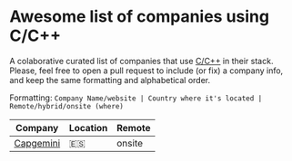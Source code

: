# Awesome list of companies using C/C++

A colaborative curated list of companies that use [C/C++](https://cppreference.es) in their stack.
Please, feel free to open a pull request to include (or fix) a company info, and keep the same formatting and alphabetical order.

Formatting:
```Company Name/website | Country where it's located | Remote/hybrid/onsite (where)```

| Company | Location | Remote |
| ------ | ------ | ------ |
| [Capgemini](https://www.capgemini.com/careers/join-capgemini/job-search) | 🇪🇸 | onsite |
